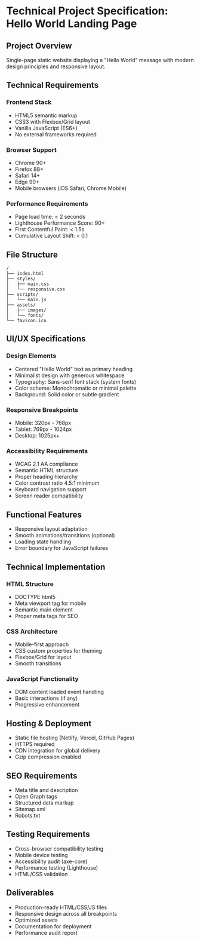 # Technical Project Specification: Hello World Landing Page

## Project Overview
Single-page static website displaying a "Hello World" message with modern design principles and responsive layout.

## Technical Requirements

### Frontend Stack
- HTML5 semantic markup
- CSS3 with Flexbox/Grid layout
- Vanilla JavaScript (ES6+)
- No external frameworks required

### Browser Support
- Chrome 90+
- Firefox 88+
- Safari 14+
- Edge 90+
- Mobile browsers (iOS Safari, Chrome Mobile)

### Performance Requirements
- Page load time: < 2 seconds
- Lighthouse Performance Score: 90+
- First Contentful Paint: < 1.5s
- Cumulative Layout Shift: < 0.1

## File Structure
```
/
├── index.html
├── styles/
│   ├── main.css
│   └── responsive.css
├── scripts/
│   └── main.js
├── assets/
│   ├── images/
│   └── fonts/
└── favicon.ico
```

## UI/UX Specifications

### Design Elements
- Centered "Hello World" text as primary heading
- Minimalist design with generous whitespace
- Typography: Sans-serif font stack (system fonts)
- Color scheme: Monochromatic or minimal palette
- Background: Solid color or subtle gradient

### Responsive Breakpoints
- Mobile: 320px - 768px
- Tablet: 769px - 1024px
- Desktop: 1025px+

### Accessibility Requirements
- WCAG 2.1 AA compliance
- Semantic HTML structure
- Proper heading hierarchy
- Color contrast ratio 4.5:1 minimum
- Keyboard navigation support
- Screen reader compatibility

## Functional Features
- Responsive layout adaptation
- Smooth animations/transitions (optional)
- Loading state handling
- Error boundary for JavaScript failures

## Technical Implementation

### HTML Structure
- DOCTYPE html5
- Meta viewport tag for mobile
- Semantic main element
- Proper meta tags for SEO

### CSS Architecture
- Mobile-first approach
- CSS custom properties for theming
- Flexbox/Grid for layout
- Smooth transitions

### JavaScript Functionality
- DOM content loaded event handling
- Basic interactions (if any)
- Progressive enhancement

## Hosting & Deployment
- Static file hosting (Netlify, Vercel, GitHub Pages)
- HTTPS required
- CDN integration for global delivery
- Gzip compression enabled

## SEO Requirements
- Meta title and description
- Open Graph tags
- Structured data markup
- Sitemap.xml
- Robots.txt

## Testing Requirements
- Cross-browser compatibility testing
- Mobile device testing
- Accessibility audit (axe-core)
- Performance testing (Lighthouse)
- HTML/CSS validation

## Deliverables
- Production-ready HTML/CSS/JS files
- Responsive design across all breakpoints
- Optimized assets
- Documentation for deployment
- Performance audit report